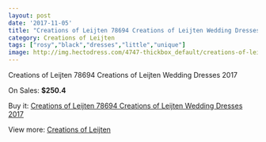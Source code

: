 ```yaml
---
layout: post
date: '2017-11-05'
title: "Creations of Leijten 78694 Creations of Leijten Wedding Dresses 2017"
category: Creations of Leijten
tags: ["rosy","black","dresses","little","unique"]
image: http://img.hectodress.com/4747-thickbox_default/creations-of-leijten-78694-creations-of-leijten-wedding-dresses-2013.jpg
---
```

Creations of Leijten 78694 Creations of Leijten Wedding Dresses 2017

On Sales: **$250.4**
<a href="https://www.hectodress.com/creations-of-leijten/2400-creations-of-leijten-78694-creations-of-leijten-wedding-dresses-2013.html"><amp-img layout="responsive" width="600" height="600" src="//img.hectodress.com/4747-thickbox_default/creations-of-leijten-78694-creations-of-leijten-wedding-dresses-2013.jpg" alt="Creations of Leijten 78694 Creations of Leijten Wedding Dresses 2017 0" /></a>

Buy it: [Creations of Leijten 78694 Creations of Leijten Wedding Dresses 2017](https://www.hectodress.com/creations-of-leijten/2400-creations-of-leijten-78694-creations-of-leijten-wedding-dresses-2013.html "Creations of Leijten 78694 Creations of Leijten Wedding Dresses 2017")

View more: [Creations of Leijten](https://www.hectodress.com/40-creations-of-leijten "Creations of Leijten")